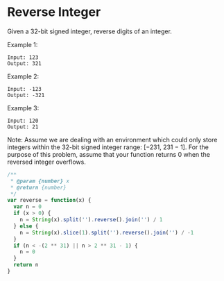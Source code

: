 # Reverse Integer

Given a 32-bit signed integer, reverse digits of an integer.

Example 1:

```
Input: 123
Output: 321
```

Example 2:

```
Input: -123
Output: -321

```

Example 3:

```
Input: 120
Output: 21
```

Note:
Assume we are dealing with an environment which could only store integers within the 32-bit signed integer range: [−231,  231 − 1]. For the purpose of this problem, assume that your function returns 0 when the reversed integer overflows.


```javascript
/**
 * @param {number} x
 * @return {number}
 */
var reverse = function(x) {
  var n = 0
  if (x > 0) {
    n = String(x).split('').reverse().join('') / 1
  } else {
    n = String(x).slice(1).split('').reverse().join('') / -1
  }
  if (n < -(2 ** 31) || n > 2 ** 31 - 1) {
    n = 0
  }
  return n
}
```
